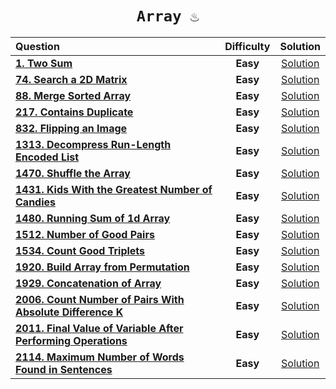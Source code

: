 <div align ="center">
  
  # <code> Array ♨️ </code>
  
  | Question |Difficulty| Solution |
  | :------- | :------: | :------: |
  | [**1. Two Sum**](https://leetcode.com/problems/two-sum/) |**Easy**| [Solution](https://git.io/JPrPL)|
  | [**74. Search a 2D Matrix**](https://leetcode.com/problems/search-a-2d-matrix/) | **Easy** | [Solution](https://github.com/swayamterode/Codes/blob/main/Platform/LeetCode/Array/0074.%20Search%20a%202D%20Matrix.cpp) |
  | [**88. Merge Sorted Array**](https://leetcode.com/problems/merge-sorted-array/) | **Easy** | [Solution](https://git.io/J1vzc) |
  | [**217. Contains Duplicate**](https://leetcode.com/problems/contains-duplicate/) | **Easy** | [Solution](https://git.io/JXg2U) |
  | [**832. Flipping an Image**](https://leetcode.com/problems/flipping-an-image/) | **Easy** | [Solution](https://git.io/JMlHW) |
  | [**1313. Decompress Run-Length Encoded List**](https://leetcode.com/problems/decompress-run-length-encoded-list/) |**Easy** | [Solution](https://git.io/JPbVr) |
  | [**1470. Shuffle the Array**](https://leetcode.com/problems/shuffle-the-array/) | **Easy** | [Solution](https://git.io/JM2My)
  | [**1431. Kids With the Greatest Number of Candies**](https://leetcode.com/problems/kids-with-the-greatest-number-of-candies/) | **Easy** | [Solution](https://git.io/JP7To) |
  | [**1480. Running Sum of 1d Array**](https://leetcode.com/problems/running-sum-of-1d-array/) | **Easy** | [Solution](https://git.io/JPQoP) |
  | [**1512. Number of Good Pairs**](https://leetcode.com/problems/number-of-good-pairs/) | **Easy** | [Solution](https://git.io/JPdjw) |
  | [**1534. Count Good Triplets**](https://leetcode.com/problems/count-good-triplets/) | **Easy** | [Solution](https://git.io/JMEWq)
  | [**1920. Build Array from Permutation**](https://leetcode.com/problems/build-array-from-permutation/) | **Easy** |[Solution](https://git.io/JPyMN) |
  | [**1929. Concatenation of Array**](https://leetcode.com/problems/concatenation-of-array/) | **Easy** | [Solution](https://git.io/JPHKo) |
  | [**2006. Count Number of Pairs With Absolute Difference K**](https://leetcode.com/problems/count-number-of-pairs-with-absolute-difference-k/) | **Easy** | [Solution](https://git.io/JPbMM)
  | [**2011. Final Value of Variable After Performing Operations**](https://leetcode.com/problems/final-value-of-variable-after-performing-operations/) | **Easy** | [Solution](https://git.io/JPQRs)|
  | [**2114. Maximum Number of Words Found in Sentences**](https://leetcode.com/problems/maximum-number-of-words-found-in-sentences/) | **Easy** | [Solution](https://github.com/swayamterode/Codes/blob/main/LeetCode/Array/2114.%20Maximum%20Number%20of%20Words%20Found%20in%20Sentences.cpp)|
  
</div>
  
